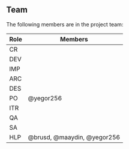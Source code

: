 ## Team

The following members are in the project team:

Role | Members
---|---
CR | 
DEV | 
IMP | 
ARC | 
DES | 
PO | @yegor256
ITR | 
QA | 
SA | 
HLP | @brusd, @maaydin, @yegor256
